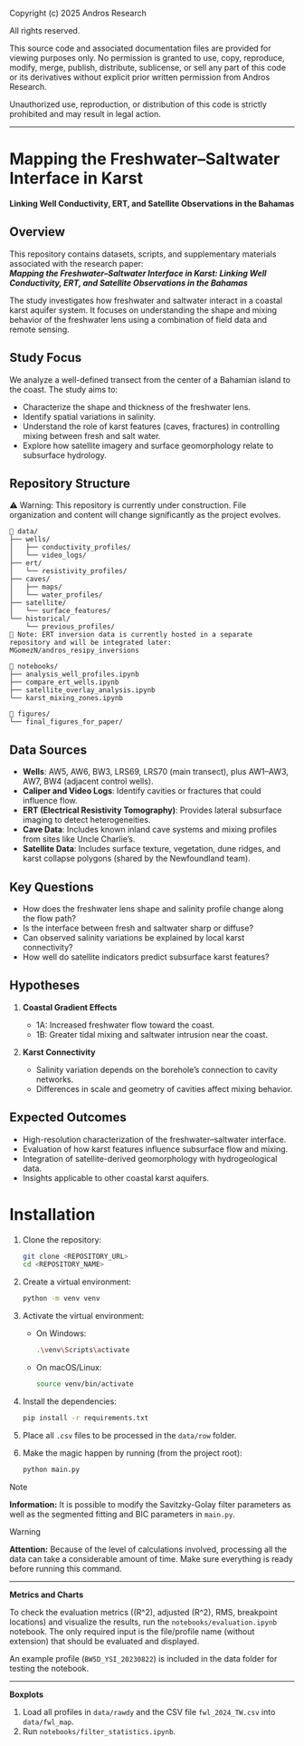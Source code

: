 Copyright (c) 2025 Andros Research

All rights reserved.

This source code and associated documentation files are provided for viewing purposes only. No permission is granted to use, copy, reproduce, modify, merge, publish, distribute, sublicense, or sell any part of this code or its derivatives without explicit prior written permission from Andros Research.

Unauthorized use, reproduction, or distribution of this code is strictly prohibited and may result in legal action.

------------------------------------




# Mapping the Freshwater–Saltwater Interface in Karst  
**Linking Well Conductivity, ERT, and Satellite Observations in the Bahamas**

## Overview

This repository contains datasets, scripts, and supplementary materials associated with the research paper:  
**_Mapping the Freshwater–Saltwater Interface in Karst: Linking Well Conductivity, ERT, and Satellite Observations in the Bahamas_**

The study investigates how freshwater and saltwater interact in a coastal karst aquifer system. It focuses on understanding the shape and mixing behavior of the freshwater lens using a combination of field data and remote sensing.

## Study Focus

We analyze a well-defined transect from the center of a Bahamian island to the coast. The study aims to:

- Characterize the shape and thickness of the freshwater lens.
- Identify spatial variations in salinity.
- Understand the role of karst features (caves, fractures) in controlling mixing between fresh and salt water.
- Explore how satellite imagery and surface geomorphology relate to subsurface hydrology.

## Repository Structure
⚠️ Warning: This repository is currently under construction. File organization and content will change significantly as the project evolves.
```
📁 data/
├── wells/
│   ├── conductivity_profiles/
│   └── video_logs/
├── ert/
│   └── resistivity_profiles/
├── caves/
│   ├── maps/
│   └── water_profiles/
├── satellite/
│   └── surface_features/
└── historical/
    └── previous_profiles/
🔄 Note: ERT inversion data is currently hosted in a separate repository and will be integrated later: MGomezN/andros_resipy_inversions
```

```
📁 notebooks/
├── analysis_well_profiles.ipynb
├── compare_ert_wells.ipynb
├── satellite_overlay_analysis.ipynb
└── karst_mixing_zones.ipynb
```

```
📁 figures/
└── final_figures_for_paper/
```



## Data Sources

- **Wells**: AW5, AW6, BW3, LRS69, LRS70 (main transect), plus AW1–AW3, AW7, BW4 (adjacent control wells).
- **Caliper and Video Logs**: Identify cavities or fractures that could influence flow.
- **ERT (Electrical Resistivity Tomography)**: Provides lateral subsurface imaging to detect heterogeneities.
- **Cave Data**: Includes known inland cave systems and mixing profiles from sites like Uncle Charlie’s.
- **Satellite Data**: Includes surface texture, vegetation, dune ridges, and karst collapse polygons (shared by the Newfoundland team).

## Key Questions

- How does the freshwater lens shape and salinity profile change along the flow path?
- Is the interface between fresh and saltwater sharp or diffuse?
- Can observed salinity variations be explained by local karst connectivity?
- How well do satellite indicators predict subsurface karst features?

## Hypotheses

1. **Coastal Gradient Effects**  
   - 1A: Increased freshwater flow toward the coast.
   - 1B: Greater tidal mixing and saltwater intrusion near the coast.

2. **Karst Connectivity**  
   - Salinity variation depends on the borehole’s connection to cavity networks.
   - Differences in scale and geometry of cavities affect mixing behavior.

## Expected Outcomes

- High-resolution characterization of the freshwater–saltwater interface.
- Evaluation of how karst features influence subsurface flow and mixing.
- Integration of satellite-derived geomorphology with hydrogeological data.
- Insights applicable to other coastal karst aquifers.

# Installation

1. Clone the repository:
    ```sh
    git clone <REPOSITORY_URL>
    cd <REPOSITORY_NAME>
    ```

2. Create a virtual environment:
    ```sh
    python -m venv venv
    ```

3. Activate the virtual environment:
   - On Windows:
     ```sh
     .\venv\Scripts\activate
     ```
   - On macOS/Linux:
     ```sh
     source venv/bin/activate
     ```

4. Install the dependencies:
    ```sh
    pip install -r requirements.txt
    ```

5. Place all `.csv` files to be processed in the `data/row` folder.

6. Make the magic happen by running (from the project root):
    ```sh
    python main.py
    ```

> [!NOTE]  
> **Information:** It is possible to modify the Savitzky-Golay filter parameters as well as the segmented fitting and BIC parameters in `main.py`.

> [!WARNING]  
> **Attention:** Because of the level of calculations involved, processing all the data can take a considerable amount of time. Make sure everything is ready before running this command.

---

**Metrics and Charts**

To check the evaluation metrics (\(R^2\), adjusted \(R^2\), RMS, breakpoint locations) and visualize the results, run the `notebooks/evaluation.ipynb` notebook. The only required input is the file/profile name (without extension) that should be evaluated and displayed.  

An example profile (`BW5D_YSI_20230822`) is included in the data folder for testing the notebook.

---

**Boxplots**

1. Load all profiles in `data/rawdy` and the CSV file `fwl_2024_TW.csv` into `data/fwl_map`.
2. Run `notebooks/filter_statistics.ipynb`.
